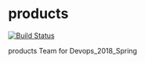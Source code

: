 # products 

[![Build Status](https://travis-ci.org/DevOps-Squads-Spring-2018/products.svg?branch=master)](https://travis-ci.org/DevOps-Squads-Spring-2018/products)

products Team for Devops_2018_Spring
